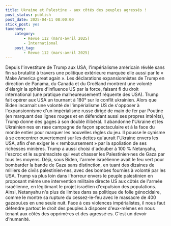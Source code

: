 ```yaml
---
title: Ukraine et Palestine - aux côtés des peuples agressés !
post_status: publish
post_date: 2025-04-11 08:00:00
stick_post: yes
taxonomy:
    category:
        - Revue 112 (mars-avril 2025)
        - International
    post_tag:
        - Revue 112 (mars-avril 2025)
---
```



Depuis l'investiture de Trump aux USA, l'impérialisme américain révèle sans fin sa brutalité à travers une politique extérieure marquée elle aussi par le « Make America great again ». Les déclarations expansionnistes de Trump en direction de Panama, du Canada et du Groëland montrent une volonté d'élargir la sphère d'influence US par la force, faisant fi du droit international (une pratique malheureusementf réquente des USA).
Trump fait opérer aux USA un tournant à 180° sur le conflit ukrainien. Alors que Biden incarnait une volonté de l'impérialisme US de s'opposer à l'expansionnisme d'un impérialisme russe dirigé de main de fer par Poutine (en marquant des lignes rouges et en défendant aussi ses propres intérêts), Trump donne des gages à son double illibéral. Il abandonne l'Ukraine et les Ukrainien·nes en rase campagne de façon spectaculaire et à la face du monde entier pour marquer les nouvelles règles du jeu. Il pousse le cynisme à se concentrer ouvertement sur les dettes qu'aurait l'Ukraine envers les USA, afin d'en exiger le « remboursement » par la spoliation de ses richesses minières.
Trump a aussi choisi d'adouber à 100 % Netanyahu, l'escroc et le suprémaciste qui veut chasser les Palestinien·nes de Gaza par tous les moyens. Déjà, sous Biden, l'armée israélienne avait le feu vert pour bombarder la bande de Gaza sans distinction, en tuant des dizaines de milliers de civils palestinien·nes, avec des bombes fournies à volonté par les USA. Trump va plus loin dans l'horreur envers le peuple palestinien en proposant même une intervention militaire directe US aux côtés de l'armée israélienne, en légitimant le projet israélien d'expulsion des populations. Ainsi, Netanyahu n'a plus de limites dans sa politique de folie génocidaire, comme le montre sa rupture du cessez-le-feu avec le massacre de 400 gazaoui.es en une seule nuit.
Face à ces violences impérialistes, il nous faut défendre partout le droit des peuples à disposer d'eux-mêmes en nous tenant aux côtés des opprimé·es et des agressé·es. C'est un devoir d'humanité.
